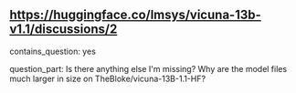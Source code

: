 ## https://huggingface.co/lmsys/vicuna-13b-v1.1/discussions/2

contains_question: yes

question_part: Is there anything else I'm missing? Why are the model files much larger in size on TheBloke/vicuna-13B-1.1-HF?